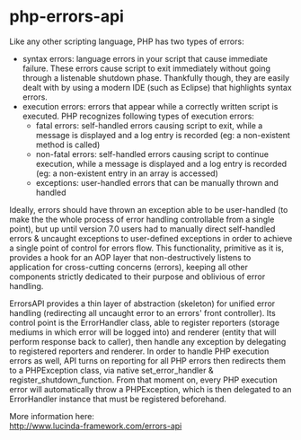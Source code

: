 # php-errors-api

Like any other scripting language, PHP has two types of errors:

- syntax errors: language errors in your script that cause immediate failure. These errors cause script to exit immediately without going through a listenable shutdown phase. Thankfully though, they are easily dealt with by using a modern IDE (such as Eclipse) that highlights syntax errors.
- execution errors: errors that appear while a correctly written script is executed. PHP recognizes following types of execution errors:
	- fatal errors: self-handled errors causing script to exit, while a message is displayed and a log entry is recorded (eg: a non-existent method is called)
	- non-fatal errors: self-handled errors causing script to continue execution, while a message is displayed and a log entry is recorded (eg: a non-existent entry in an array is accessed)
	- exceptions: user-handled errors that can be manually thrown and handled
         
Ideally, errors should have thrown an exception able to be user-handled (to make the the whole process of error handling controllable from a single point), but up until version 7.0 users had to manually direct self-handled errors & uncaught exceptions to user-defined exceptions in order to achieve a single point of control for errors flow.  This functionality, primitive as it is, provides a hook for an AOP layer that non-destructively listens to application for cross-cutting concerns (errors), keeping all other components strictly dedicated to their purpose and oblivious of error handling. 

ErrorsAPI provides a thin layer of abstraction (skeleton) for unified error handling (redirecting all uncaught error to an errors' front controller). Its control point is the ErrorHandler class, able to register reporters (storage mediums in which error will be logged into) and renderer (entity that will perform response back to caller), then handle any exception by delegating to registered reporters and renderer. In order to handle PHP execution errors as well, API turns on reporting for all PHP errors then redirects them to a PHPException class, via native set_error_handler & register_shutdown_function. From that moment on, every PHP execution error will automatically throw a PHPException, which is then delegated to an ErrorHandler instance that must be registered beforehand.

More information here:<br/>
http://www.lucinda-framework.com/errors-api
